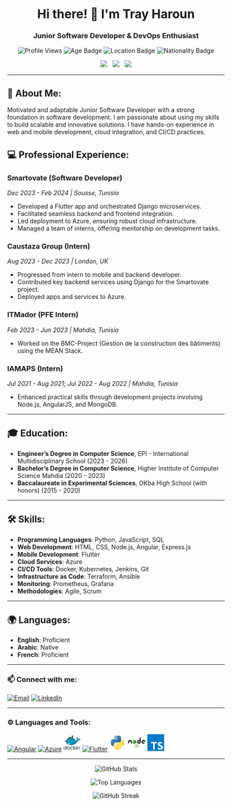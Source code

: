 <h1 align="center">Hi there! 👋 I'm Tray Haroun</h1>
<h3 align="center">Junior Software Developer & DevOps Enthusiast</h3>

<p align="center">
  <img src="https://komarev.com/ghpvc/?username=haroun2021&label=Profile%20views&color=0e75b6&style=flat" alt="Profile Views" />
  <img src="https://img.shields.io/badge/Age-24-blue" alt="Age Badge" />
  <img src="https://img.shields.io/badge/Location-Mahdia%2C%20Tunisia-blue" alt="Location Badge" />
  <img src="https://img.shields.io/badge/Nationality-Tunisian-red" alt="Nationality Badge" />
</p>

<p align="center">
  <img src="https://media.giphy.com/media/L1R1tvI9svkIWwpVYr/giphy.gif" width="50" />&nbsp;&nbsp;
  <img src="https://media.giphy.com/media/ZVik7pBtu9dNS/giphy.gif" width="50" />&nbsp;&nbsp;
  <img src="https://media.giphy.com/media/U3qYN8S0j3bpK/giphy.gif" width="50" />
</p>

---

## 🌟 About Me:
Motivated and adaptable Junior Software Developer with a strong foundation in software development. I am passionate about using my skills to build scalable and innovative solutions. I have hands-on experience in web and mobile development, cloud integration, and CI/CD practices.

## 💻 Professional Experience:

### **Smartovate (Software Developer)**
*Dec 2023 - Feb 2024 | Sousse, Tunisia*
- Developed a Flutter app and orchestrated Django microservices.
- Facilitated seamless backend and frontend integration.
- Led deployment to Azure, ensuring robust cloud infrastructure.
- Managed a team of interns, offering mentorship on development tasks.

### **Caustaza Group (Intern)**
*Aug 2023 - Dec 2023 | London, UK*
- Progressed from intern to mobile and backend developer.
- Contributed key backend services using Django for the Smartovate project.
- Deployed apps and services to Azure.

### **ITMador (PFE Intern)**
*Feb 2023 - Jun 2023 | Mahdia, Tunisia*
- Worked on the BMC-Project (Gestion de la construction des bâtiments) using the MEAN Stack.

### **IAMAPS (Intern)**
*Jul 2021 - Aug 2021; Jul 2022 - Aug 2022 | Mahdia, Tunisia*
- Enhanced practical skills through development projects involving Node.js, AngularJS, and MongoDB.

---

## 🎓 Education:
- **Engineer’s Degree in Computer Science**, EPI - International Multidisciplinary School (2023 - 2026)
- **Bachelor’s Degree in Computer Science**, Higher Institute of Computer Science Mahdia (2020 - 2023)
- **Baccalaureate in Experimental Sciences**, OKba High School (with honors) (2015 - 2020)

---

## 🛠️ Skills:
- **Programming Languages**: Python, JavaScript, SQL
- **Web Development**: HTML, CSS, Node.js, Angular, Express.js
- **Mobile Development**: Flutter
- **Cloud Services**: Azure
- **CI/CD Tools**: Docker, Kubernetes, Jenkins, Git
- **Infrastructure as Code**: Terraform, Ansible
- **Monitoring**: Prometheus, Grafana
- **Methodologies**: Agile, Scrum

---

## 🌍 Languages:
- **English**: Proficient
- **Arabic**: Native
- **French**: Proficient

---

<h3 align="left">📫 Connect with me:</h3>
<p align="left">
  <a href="mailto:harountray33@gmail.com"><img align="center" src="https://cdn-icons-png.flaticon.com/512/732/732200.png" alt="Email" height="30" width="40" /></a>
  <a href="https://www.linkedin.com/in/tray-haroun-4627a51b9" target="blank"><img align="center" src="https://raw.githubusercontent.com/rahuldkjain/github-profile-readme-generator/master/src/images/icons/Social/linked-in-alt.svg" alt="LinkedIn" height="30" width="40" /></a>
</p>

---

<h3 align="left">⚙️ Languages and Tools:</h3>
<p align="left">
  <a href="https://angular.io" target="_blank"><img src="https://angular.io/assets/images/logos/angular/angular.svg" alt="Angular" width="40" height="40"/></a>
  <a href="https://azure.microsoft.com/en-in/" target="_blank"><img src="https://www.vectorlogo.zone/logos/microsoft_azure/microsoft_azure-icon.svg" alt="Azure" width="40" height="40"/></a>
  <a href="https://www.docker.com/" target="_blank"><img src="https://raw.githubusercontent.com/devicons/devicon/master/icons/docker/docker-original-wordmark.svg" alt="Docker" width="40" height="40"/></a>
  <a href="https://flutter.dev" target="_blank"><img src="https://www.vectorlogo.zone/logos/flutterio/flutterio-icon.svg" alt="Flutter" width="40" height="40"/></a>
  <a href="https://www.python.org" target="_blank"><img src="https://raw.githubusercontent.com/devicons/devicon/master/icons/python/python-original.svg" alt="Python" width="40" height="40"/></a>
  <a href="https://nodejs.org" target="_blank"><img src="https://raw.githubusercontent.com/devicons/devicon/master/icons/nodejs/nodejs-original-wordmark.svg" alt="Node.js" width="40" height="40"/></a>
  <a href="https://www.typescriptlang.org/" target="_blank"><img src="https://raw.githubusercontent.com/devicons/devicon/master/icons/typescript/typescript-original.svg" alt="TypeScript" width="40" height="40"/></a>
</p>

---

<p align="center">
  <img src="https://github-readme-stats.vercel.app/api?username=Haroun2021&show_icons=true&theme=radical" alt="GitHub Stats" />
</p>
<p align="center">
  <img src="https://github-readme-stats.vercel.app/api/top-langs/?username=Haroun2021&layout=compact" alt="Top Languages" />
</p>
<p align="center">
  <img src="https://github-readme-streak-stats.herokuapp.com/?user=Haroun2021&theme=dark" alt="GitHub Streak" />
</p>
